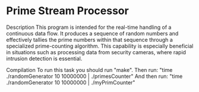 # Prime Stream Processor

Description
This program is intended for the real-time handling of a continuous data flow. It produces a sequence of random numbers and effectively tallies the prime numbers within that sequence through a specialized prime-counting algorithm. This capability is especially beneficial in situations such as processing data from security cameras, where rapid intrusion detection is essential.

Compilation
To run this task you should run "make".
Then run: "time ./randomGenerator 10 10000000 | ./primesCounter"
And then run: "time ./randomGenerator 10 10000000 | ./myPrimCounter"

